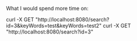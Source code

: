 What I would spend more time on:


curl -X GET "http://localhost:8080/search?id=3&keyWords=test&keyWords=test2" 
curl -X GET "http://localhost:8080/search?id=3" 